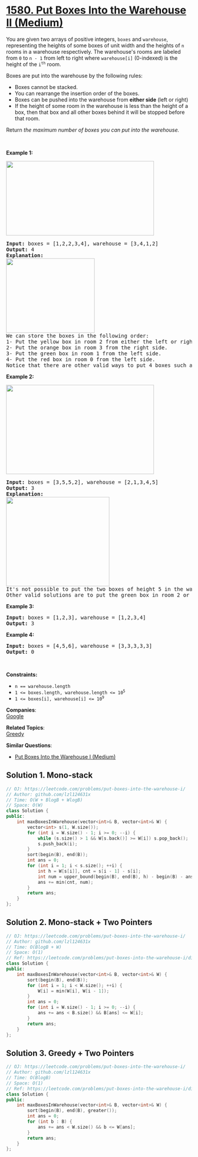 # [1580. Put Boxes Into the Warehouse II (Medium)](https://leetcode.com/problems/put-boxes-into-the-warehouse-ii/)

<p>You are given two arrays of positive integers, <code>boxes</code> and <code>warehouse</code>, representing the heights of some boxes of unit width and the heights of <code>n</code> rooms in a warehouse respectively. The warehouse's rooms are labeled from <code>0</code> to <code>n - 1</code> from left to right where <code>warehouse[i]</code> (0-indexed) is the height of the <code>i<sup>th</sup></code> room.</p>

<p>Boxes are put into the warehouse by the following rules:</p>

<ul>
	<li>Boxes cannot be stacked.</li>
	<li>You can rearrange the insertion order of the boxes.</li>
	<li>Boxes can be pushed into the warehouse from <strong>either side</strong> (left or right)</li>
	<li>If the height of some room in the warehouse is less than the height of a box, then that box and all other boxes behind it will be stopped before that room.</li>
</ul>

<p>Return <em>the maximum number of boxes you can put into the warehouse.</em></p>

<p>&nbsp;</p>
<p><strong>Example 1:</strong></p>
<img alt="" src="https://assets.leetcode.com/uploads/2020/08/30/22.png" style="width: 401px; height: 202px;">
<pre><strong>Input:</strong> boxes = [1,2,2,3,4], warehouse = [3,4,1,2]
<strong>Output:</strong> 4
<strong>Explanation:
<img alt="" src="https://assets.leetcode.com/uploads/2020/08/30/22-1.png" style="width: 240px; height: 202px;">
</strong>We can store the boxes in the following order:
1- Put the yellow box in room 2 from either the left or right side.
2- Put the orange box in room 3 from the right side.
3- Put the green box in room 1 from the left side.
4- Put the red box in room 0 from the left side.
Notice that there are other valid ways to put 4 boxes such as swapping the red and green boxes or the red and orange boxes.
</pre>

<p><strong>Example 2:</strong></p>
<img alt="" src="https://assets.leetcode.com/uploads/2020/08/30/22-2.png" style="width: 401px; height: 242px;">
<pre><strong>Input:</strong> boxes = [3,5,5,2], warehouse = [2,1,3,4,5]
<strong>Output:</strong> 3
<strong>Explanation:
<img alt="" src="https://assets.leetcode.com/uploads/2020/08/30/22-3.png" style="width: 280px; height: 242px;">
</strong>It's not possible to put the two boxes of height 5 in the warehouse since there's only 1 room of height &gt;= 5.
Other valid solutions are to put the green box in room 2 or to put the orange box first in room 2 before putting the green and red boxes.
</pre>

<p><strong>Example 3:</strong></p>

<pre><strong>Input:</strong> boxes = [1,2,3], warehouse = [1,2,3,4]
<strong>Output:</strong> 3
</pre>

<p><strong>Example 4:</strong></p>

<pre><strong>Input:</strong> boxes = [4,5,6], warehouse = [3,3,3,3,3]
<strong>Output:</strong> 0
</pre>

<p>&nbsp;</p>
<p><strong>Constraints:</strong></p>

<ul>
	<li><code>n == warehouse.length</code></li>
	<li><code>1 &lt;= boxes.length, warehouse.length &lt;= 10<sup>5</sup></code></li>
	<li><code>1 &lt;= boxes[i], warehouse[i] &lt;= 10<sup>9</sup></code></li>
</ul>

**Companies**:  
[Google](https://leetcode.com/company/google)

**Related Topics**:  
[Greedy](https://leetcode.com/tag/greedy/)

**Similar Questions**:
* [Put Boxes Into the Warehouse I (Medium)](https://leetcode.com/problems/put-boxes-into-the-warehouse-i/)

## Solution 1. Mono-stack

```cpp
// OJ: https://leetcode.com/problems/put-boxes-into-the-warehouse-i/
// Author: github.com/lzl124631x
// Time: O(W + BlogB + WlogB)
// Space: O(W)
class Solution {
public:
    int maxBoxesInWarehouse(vector<int>& B, vector<int>& W) {
        vector<int> s(1, W.size());
        for (int i = W.size() - 1; i >= 0; --i) {
            while (s.size() > 1 && W[s.back()] >= W[i]) s.pop_back();
            s.push_back(i);
        }
        sort(begin(B), end(B));
        int ans = 0;
        for (int i = 1; i < s.size(); ++i) {
            int h = W[s[i]], cnt = s[i - 1] - s[i];
            int num = upper_bound(begin(B), end(B), h) - begin(B) - ans;
            ans += min(cnt, num);
        }
        return ans;
    }
};
```

## Solution 2. Mono-stack + Two Pointers

```cpp
// OJ: https://leetcode.com/problems/put-boxes-into-the-warehouse-i/
// Author: github.com/lzl124631x
// Time: O(BlogB + W)
// Space: O(1)
// Ref: https://leetcode.com/problems/put-boxes-into-the-warehouse-i/discuss/821966/C%2B%2B-Two-Approaches
class Solution {
public:
    int maxBoxesInWarehouse(vector<int>& B, vector<int>& W) {
        sort(begin(B), end(B));
        for (int i = 1; i < W.size(); ++i) {
            W[i] = min(W[i], W[i - 1]);
        }
        int ans = 0;
        for (int i = W.size() - 1; i >= 0; --i) {
            ans += ans < B.size() && B[ans] <= W[i];
        }
        return ans;
    }
};
```

## Solution 3. Greedy + Two Pointers

```cpp
// OJ: https://leetcode.com/problems/put-boxes-into-the-warehouse-i/
// Author: github.com/lzl124631x
// Time: O(BlogB)
// Space: O(1)
// Ref: https://leetcode.com/problems/put-boxes-into-the-warehouse-i/discuss/821966/C%2B%2B-Two-Approaches
class Solution {
public:
    int maxBoxesInWarehouse(vector<int>& B, vector<int>& W) {
        sort(begin(B), end(B), greater());
        int ans = 0;
        for (int b : B) {
            ans += ans < W.size() && b <= W[ans];
        }
        return ans;
    }
};
```